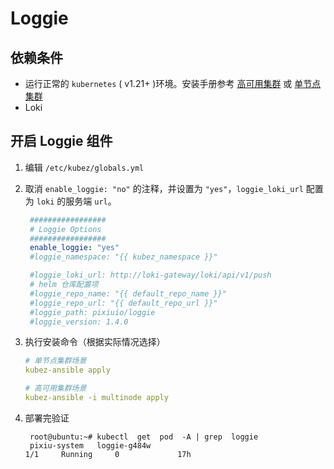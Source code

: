 # Loggie

## 依赖条件
- 运行正常的 `kubernetes` ( v1.21+ )环境。安装手册参考 [高可用集群](https://github.com/gopixiu-io/kubez-ansible/blob/master/docs/install/multinode.md) 或 [单节点集群](https://github.com/gopixiu-io/kubez-ansible/blob/master/docs/install/all-in-one.md)
- Loki

## 开启 Loggie 组件

1. 编辑 `/etc/kubez/globals.yml`

2. 取消 `enable_loggie: "no"` 的注释，并设置为 `"yes"`，`loggie_loki_url` 配置为 `loki` 的服务端 `url`。
   ```yaml
    #################
    # Loggie Options
    #################
    enable_loggie: "yes"
    #loggie_namespace: "{{ kubez_namespace }}"

    #loggie_loki_url: http://loki-gateway/loki/api/v1/push
    # helm 仓库配置项
    #loggie_repo_name: "{{ default_repo_name }}"
    #loggie_repo_url: "{{ default_repo_url }}"
    #loggie_path: pixiuio/loggie
    #loggie_version: 1.4.0
   ```

3. 执行安装命令（根据实际情况选择）
   ```yaml
   # 单节点集群场景
   kubez-ansible apply

   # 高可用集群场景
   kubez-ansible -i multinode apply
   ```

4. 部署完验证
   ```shell
    root@ubuntu:~# kubectl  get  pod  -A | grep  loggie
    pixiu-system   loggie-g484w                                         1/1     Running     0             17h
   ```
